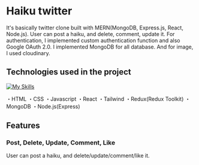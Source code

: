 # Haiku twitter

It's basically twitter clone built with MERN(MongoDB, Express.js, React, Node.js). 
User can post a haiku, and delete, comment, update it.
For authentication, I implemented custom authentication function and also Google OAuth 2.0. 
I implemented MongoDB for all database. And for image, I used cloudinary.

## Technologies used in the project
[![My Skills](https://skillicons.dev/icons?i=html,css,tailwind,js,react,nodejs,express,mongodb,redux)](https://skillicons.dev)

・HTML  ・CSS   ・Javascript  ・React  ・Tailwind  ・Redux(Redux Toolkit)  ・MongoDB  ・Node.js(Express)

## Features 
### Post, Delete, Update, Comment, Like

User can post a haiku, and delete/update/comment/like it. 






